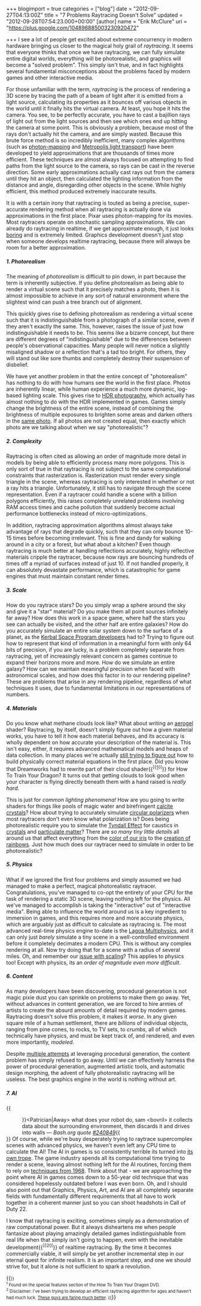 +++
blogimport = true
categories = ["blog"]
date = "2012-09-27T04:13:00Z"
title = "7 Problems Raytracing Doesn't Solve"
updated = "2012-09-28T07:54:23.000+00:00"
[author]
name = "Erik McClure"
uri = "https://plus.google.com/104896885003230920472"

+++
I see a lot of people get excited about extreme concurrency in modern hardware bringing us closer to the magical holy grail of *raytracing*. It seems that everyone thinks that once we have raytracing, we can fully simulate entire digital worlds, everything will be photorealistic, and graphics will become a "solved problem". This simply isn't true, and in fact highlights several fundamental misconceptions about the problems faced by modern games and other interactive media.

For those unfamiliar with the term, *raytracing* is the process of rendering a 3D scene by tracing the path of a beam of light after it is emitted from a light source, calculating its properties as it bounces off various objects in the world until it finally hits the virtual camera. At least, you hope it hits the camera. You see, to be perfectly accurate, you have to cast a bajillion rays of light out from the light sources and then see which ones end up hitting the camera at some point. This is obviously a problem, because most of the rays don't actually hit the camera, and are simply wasted. Because this brute force method is so incredibly inefficient, many complex algorithms (such as [photon-mapping](http://en.wikipedia.org/wiki/Photon_mapping) and [Metropolis light transport](http://en.wikipedia.org/wiki/Metropolis_light_transport)) have been developed to yield approximations that are thousands of times more efficient. These techniques are almost always focused on attempting to find paths from the light source to the camera, so rays can be cast in the reverse direction. Some early approximations actually cast rays out from the camera until they hit an object, then calculated the lighting information from the distance and angle, disregarding other objects in the scene. While highly efficient, this method produced extremely inaccurate results.

It is with a certain irony that raytracing is touted as being a precise, super-accurate rendering method when all raytracing is actually done via approximations in the first place. Pixar uses photon-mapping for its movies. Most raytracers operate on stochastic sampling approximations. We can already do raytracing in realtime, if we get approximate enough, it just looks [boring](http://www.youtube.com/watch?v=h5mRRElXy-w&t=0m50s) and is extremely limited. Graphics development doesn't just stop when someone develops realtime raytracing, because there will always be room for a better approximation.

##### 1. Photorealism
The meaning of *photorealism* is difficult to pin down, in part because the term is inherently subjective. If you define photorealism as being able to render a virtual scene such that it precisely matches a photo, then it is almost impossible to achieve in any sort of natural environment where the slightest wind can push a tree branch out of alignment.

This quickly gives rise to defining photorealism as rendering a virtual scene such that it is indistinguishable from a photograph of a similar scene, even if they aren't exactly the same. This, however, raises the issue of just how indistinguishable it needs to be. This seems like a bizarre concept, but there are different degrees of "indistinguishable" due to the differences between people's observational capacities. Many people will never notice a slightly misaligned shadow or a reflection that's a tad too bright. For others, they will stand out like sore thumbs and completely destroy their suspension of disbelief.

We have yet another problem in that the entire concept of "photorealism" has nothing to do with how humans see the world in the first place. Photos are inherently linear, while human experience a much more dynamic, log-based lighting scale. This gives rise to [HDR photography](http://en.wikipedia.org/wiki/High_dynamic_range_imaging), which actually has almost nothing to do with the HDR implemented in games. Games simply change the brightness of the entire scene, instead of combining the brightness of multiple exposures to brighten some areas and darken others in the [same photo](http://en.wikipedia.org/wiki/File:BrnoSunsetHDRExampleByIgor.jpg). If all photos are not created equal, then exactly which photo are we talking about when we say "photorealistic"?

##### 2. Complexity
Raytracing is often cited as allowing an order of magnitude more detail in models by being able to efficiently process many more polygons. This is only sort of true in that raytracing is not subject to the same computational constraints that rasterization is. Rasterization must render every single triangle in the scene, whereas raytracing is only interested in whether or not a ray hits a triangle. Unfortunately, it still has to navigate through the scene representation. Even if a raytracer could handle a scene with a billion polygons efficiently, this raises completely unrelated problems involving RAM access times and cache pollution that suddenly become actual performance bottlenecks instead of micro-optimizations.

In addition, raytracing approximation algorithms almost always take advantage of rays that degrade quickly, such that they can only bounce 10-15 times before becoming irrelevant. This is fine and dandy for walking around in a city or a forest, but what about a kitchen? Even though raytracing is much better at handling reflections accurately, highly reflective materials cripple the raytracer, because now rays are bouncing hundreds of times off a myriad of surfaces instead of just 10. If not handled properly, it can absolutely devastate performance, which is catastrophic for game engines that must maintain constant render times.

##### 3. Scale
How do you raytrace stars? Do you simply wrap a sphere around the sky and give it a "star" material? Do you make them all point sources infinitely far away? How does this work in a space game, where half the stars you see can actually be visited, and the other half are entire galaxies? How do you accurately simulate an entire solar system down to the surface of a planet, as the [Kerbal Space Program developers](http://kerbalspaceprogram.com/forum/entry.php/54-Scaled-Space-Now-with-100-more-Floating-Origin%21) had to? Trying to figure out how to represent that kind of information in a meaningful form with only 64 bits of precision, if you are lucky, is a problem completely separate from raytracing, yet of increasingly relevant concern as games continue to expand their horizons more and more. How do we simulate an entire galaxy? How can we maintain meaningful precision when faced with astronomical scales, and how does this factor in to our rendering pipeline? These are problems that arise in any rendering pipeline, regardless of what techniques it uses, due to fundamental limitations in our representations of numbers.

##### 4. Materials
Do you know what methane clouds look like? What about writing an [aerogel](http://en.wikipedia.org/wiki/File:Aerogel_nasa.jpg) shader? Raytracing, by itself, doesn't simply figure out how a given material works, you have to tell it how each material behaves, and its accuracy is wholly dependent on how accurate your description of the material is. This isn't easy, either, it requires advanced mathematical models and heaps of data collection. In many places we're actually [still trying to figure out](http://blog.selfshadow.com/publications/s2012-shading-course/) how to build physically correct material equations in the first place. Did you know that Dreamworks had to rewrite part of their cloud shader{{<sup>}}<a href="#r1">1</a>{{</sup>}} for How To Train Your Dragon? It turns out that getting clouds to look good when your character is flying directly beneath them with a hand raised is *really hard*. 

This is just for *common lighting phenomena!* How are you going to write shaders for things like pools of magic water and birefringent [calcite crystals](http://en.wikipedia.org/wiki/Birefringence)? How about trying to accurately simulate [circular polarizers](http://en.wikipedia.org/wiki/File:CircularPolarizer.jpg) when most raytracers don't even know what polarization is? Does being photorealistic require you to simulate the [Tyndall Effect](http://en.wikipedia.org/wiki/Tyndall_effect) for caustics in [crystals](http://en.wikipedia.org/wiki/File:Why_is_the_sky_blue.jpg) and [particulate matter](http://en.wikipedia.org/wiki/File:WaterAndFlourSuspensionLiquid.jpg)? There are *so many tiny little details* all around us that affect everything from the [color of our iris](http://en.wikipedia.org/wiki/Tyndall_scattering#Blue_irises) to the [creation of rainbows](http://en.wikipedia.org/wiki/Rainbow#Number_of_colours_in_spectrum_or_rainbow). Just how much does our raytracer need to simulate in order to be photorealistic?

##### 5. Physics
What if we ignored the first four problems and simply assumed we had managed to make a perfect, magical photorealistic raytracer. Congratulations, you've managed to co-opt the entirety of your CPU for the task of rendering a static 3D scene, leaving nothing left for the physics. All we've managed to accomplish is taking the "interactive" out of "interactive media". Being able to influence the world around us is a key ingredient to immersion in games, and this requires more and more accurate physics, which are arguably just as difficult to calculate as raytracing is. The most advanced real-time physics engine to-date is the [Lagoa Multiphysics](http://www.gameranx.com/updates/id/707/article/mind-blowing-physics-engine-demonstration/), and it can only just *barely* simulate a tiny scene in a well-controlled environment before it completely decimates a modern CPU. This is without any complex rendering at all. Now try doing that for a scene with a radius of several miles. Oh, and remember our [issue with scaling](#h3)? This applies to physics too! Except with physics, its an *order of magnitude even more difficult*.

##### 6. Content
As many developers have been discovering, procedural generation is not magic pixie dust you can sprinkle on problems to make them go away. Yet, without advances in content generation, we are forced to hire armies of artists to create the absurd amounts of detail required by modern games. Raytracing doesn't solve this problem, it makes it *worse*. In any given square mile of a human settlement, there are *billions* of individual objects, ranging from pine cones, to rocks, to TV sets, to *crumbs*, all of which technically have physics, and must be kept track of, and rendered, and even more importantly, *modeled*.

Despite [multiple attempts](http://en.wikipedia.org/wiki/Spore) at leveraging procedural generation, the content problem has simply refused to go away. Until we can effectively harness the power of procedural generation, augmented artistic tools, and automatic design morphing, the advent of fully photorealistic raytracing will be useless. The best graphics engine in the world is nothing without art.

##### 7. AI

{{<div style="margin-left:3em">}}&lt;Patrician|Away&gt; what does your robot do, sam 
&lt;bovril&gt; it collects data about the surrounding environment, then discards it and drives into walls 
— <i>Bash.org quote [#240849](http://bash.org/?240849)</i>{{</div>}}
Of course, while we're busy desperately trying to raytrace supercomplex scenes with advanced physics, we haven't even left any CPU time to calculate the AI! The AI in games is so consistently terrible its turned into [its own trope](http://tvtropes.org/pmwiki/pmwiki.php/Main/ArtificialStupidity). The game industry spends all its computational time trying to render a scene, leaving almost nothing left for the AI routines, forcing them to rely on [techniques from 1968](http://en.wikipedia.org/wiki/A*_search_algorithm). Think about that - we are approaching the point where AI in games comes down to a 50-year old technique that was considered hopelessly outdated before I was even born. Oh, and I should also point out that Graphics, Physics, Art, and AI are all completely separate fields with fundamentally different requirements that all have to work together in a coherent manner just so you can shoot headshots in Call of Duty 22.

I know that raytracing is exciting, sometimes simply as a demonstration of raw computational power. But it always disheartens me when people fantasize about playing amazingly detailed games indistinguishable from real life when that simply isn't going to happen, even with the inevitable development{{<sup>}}2{{</sup>}} of realtime raytracing. By the time it becomes commercially viable, it will simply be yet another incremental step in our eternal quest for infinite realism. It is an important step, and one we should strive for, but it alone is not sufficient to spark a revolution.

{{<span style="font-size:80%">}}<br/><sup><a name="r1">1</a></sup> Found on the special features section of the How To Train Your Dragon DVD.
<br/><sup>2</sup> Disclaimer: I've been trying to develop an efficient raytracing algorithm for ages and haven't had much luck. <a href="http://www.tml.tkk.fi/~samuli/publications/lehtinen2012siggraph_paper.pdf">These guys are faring much better</a>.
{{</span>}}
